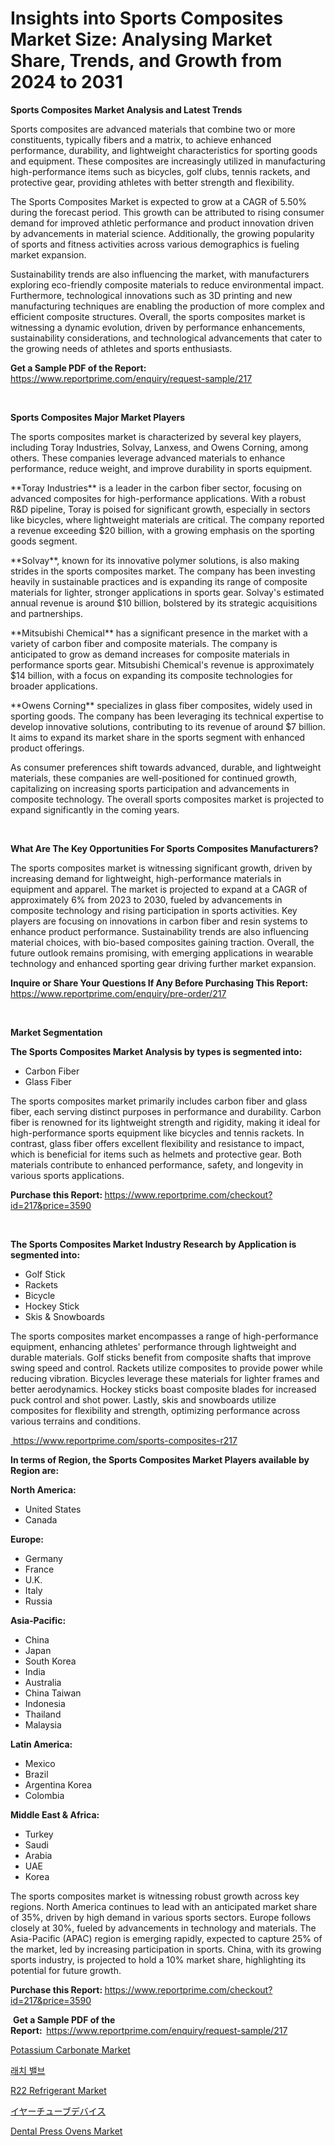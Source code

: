 <p><h1>Insights into Sports Composites Market Size: Analysing Market Share, Trends, and Growth from 2024 to 2031</h1></p><p><strong>Sports Composites Market Analysis and Latest Trends</strong></p>
<p><p>Sports composites are advanced materials that combine two or more constituents, typically fibers and a matrix, to achieve enhanced performance, durability, and lightweight characteristics for sporting goods and equipment. These composites are increasingly utilized in manufacturing high-performance items such as bicycles, golf clubs, tennis rackets, and protective gear, providing athletes with better strength and flexibility.</p><p>The Sports Composites Market is expected to grow at a CAGR of 5.50% during the forecast period. This growth can be attributed to rising consumer demand for improved athletic performance and product innovation driven by advancements in material science. Additionally, the growing popularity of sports and fitness activities across various demographics is fueling market expansion. </p><p>Sustainability trends are also influencing the market, with manufacturers exploring eco-friendly composite materials to reduce environmental impact. Furthermore, technological innovations such as 3D printing and new manufacturing techniques are enabling the production of more complex and efficient composite structures. Overall, the sports composites market is witnessing a dynamic evolution, driven by performance enhancements, sustainability considerations, and technological advancements that cater to the growing needs of athletes and sports enthusiasts.</p></p>
<p><strong>Get a Sample PDF of the Report:&nbsp;</strong> <a href="https://www.reportprime.com/enquiry/request-sample/217">https://www.reportprime.com/enquiry/request-sample/217</a></p>
<p>&nbsp;</p>
<p><strong>Sports Composites Major Market Players</strong></p>
<p><p>The sports composites market is characterized by several key players, including Toray Industries, Solvay, Lanxess, and Owens Corning, among others. These companies leverage advanced materials to enhance performance, reduce weight, and improve durability in sports equipment.</p><p>**Toray Industries** is a leader in the carbon fiber sector, focusing on advanced composites for high-performance applications. With a robust R&D pipeline, Toray is poised for significant growth, especially in sectors like bicycles, where lightweight materials are critical. The company reported a revenue exceeding $20 billion, with a growing emphasis on the sporting goods segment.</p><p>**Solvay**, known for its innovative polymer solutions, is also making strides in the sports composites market. The company has been investing heavily in sustainable practices and is expanding its range of composite materials for lighter, stronger applications in sports gear. Solvay's estimated annual revenue is around $10 billion, bolstered by its strategic acquisitions and partnerships.</p><p>**Mitsubishi Chemical** has a significant presence in the market with a variety of carbon fiber and composite materials. The company is anticipated to grow as demand increases for composite materials in performance sports gear. Mitsubishi Chemical's revenue is approximately $14 billion, with a focus on expanding its composite technologies for broader applications.</p><p>**Owens Corning** specializes in glass fiber composites, widely used in sporting goods. The company has been leveraging its technical expertise to develop innovative solutions, contributing to its revenue of around $7 billion. It aims to expand its market share in the sports segment with enhanced product offerings.</p><p>As consumer preferences shift towards advanced, durable, and lightweight materials, these companies are well-positioned for continued growth, capitalizing on increasing sports participation and advancements in composite technology. The overall sports composites market is projected to expand significantly in the coming years.</p></p>
<p>&nbsp;</p>
<p><strong>What Are The Key Opportunities For Sports Composites Manufacturers?</strong></p>
<p><p>The sports composites market is witnessing significant growth, driven by increasing demand for lightweight, high-performance materials in equipment and apparel. The market is projected to expand at a CAGR of approximately 6% from 2023 to 2030, fueled by advancements in composite technology and rising participation in sports activities. Key players are focusing on innovations in carbon fiber and resin systems to enhance product performance. Sustainability trends are also influencing material choices, with bio-based composites gaining traction. Overall, the future outlook remains promising, with emerging applications in wearable technology and enhanced sporting gear driving further market expansion.</p></p>
<p><strong>Inquire or Share Your Questions If Any Before Purchasing This Report:</strong> <a href="https://www.reportprime.com/enquiry/pre-order/217">https://www.reportprime.com/enquiry/pre-order/217</a></p>
<p>&nbsp;</p>
<p><strong>Market Segmentation</strong></p>
<p><strong>The Sports Composites Market Analysis by types is segmented into:</strong></p>
<p><ul><li>Carbon Fiber</li><li>Glass Fiber</li></ul></p>
<p><p>The sports composites market primarily includes carbon fiber and glass fiber, each serving distinct purposes in performance and durability. Carbon fiber is renowned for its lightweight strength and rigidity, making it ideal for high-performance sports equipment like bicycles and tennis rackets. In contrast, glass fiber offers excellent flexibility and resistance to impact, which is beneficial for items such as helmets and protective gear. Both materials contribute to enhanced performance, safety, and longevity in various sports applications.</p></p>
<p><strong>Purchase this Report:&nbsp;</strong><a href="https://www.reportprime.com/checkout?id=217&price=3590">https://www.reportprime.com/checkout?id=217&price=3590</a></p>
<p>&nbsp;</p>
<p><strong>The Sports Composites Market Industry Research by Application is segmented into:</strong></p>
<p><ul><li>Golf Stick</li><li>Rackets</li><li>Bicycle</li><li>Hockey Stick</li><li>Skis & Snowboards</li></ul></p>
<p><p>The sports composites market encompasses a range of high-performance equipment, enhancing athletes' performance through lightweight and durable materials. Golf sticks benefit from composite shafts that improve swing speed and control. Rackets utilize composites to provide power while reducing vibration. Bicycles leverage these materials for lighter frames and better aerodynamics. Hockey sticks boast composite blades for increased puck control and shot power. Lastly, skis and snowboards utilize composites for flexibility and strength, optimizing performance across various terrains and conditions.</p></p>
<p><a href="https://www.reportprime.com/sports-composites-r217">&nbsp;https://www.reportprime.com/sports-composites-r217</a></p>
<p><strong>In terms of Region, the Sports Composites Market Players available by Region are:</strong></p>
<p>
    <p> <strong> North America: </strong>
        <ul>
            <li>United States</li>
            <li>Canada</li>
        </ul>
        </p> 
    <p> <strong> Europe: </strong>
        <ul>
            <li>Germany</li>
            <li>France</li>
            <li>U.K.</li>
            <li>Italy</li>
            <li>Russia</li>
        </ul>
        </p> 
    <p> <strong> Asia-Pacific: </strong>
        <ul>
            <li>China</li>
            <li>Japan</li>
            <li>South Korea</li>
            <li>India</li>
            <li>Australia</li>
            <li>China Taiwan</li>
            <li>Indonesia</li>
            <li>Thailand</li>
            <li>Malaysia</li>
        </ul>
        </p> 
    <p> <strong> Latin America: </strong>
        <ul>
            <li>Mexico</li>
            <li>Brazil</li>
            <li>Argentina Korea</li>
            <li>Colombia</li>
        </ul>
        </p> 
    <p> <strong> Middle East & Africa: </strong>
        <ul>
            <li>Turkey</li>
            <li>Saudi</li>
            <li>Arabia</li>
            <li>UAE</li>
            <li>Korea</li>
        </ul>
    </p>
    </p>
<p><p>The sports composites market is witnessing robust growth across key regions. North America continues to lead with an anticipated market share of 35%, driven by high demand in various sports sectors. Europe follows closely at 30%, fueled by advancements in technology and materials. The Asia-Pacific (APAC) region is emerging rapidly, expected to capture 25% of the market, led by increasing participation in sports. China, with its growing sports industry, is projected to hold a 10% market share, highlighting its potential for future growth.</p></p>
<p><strong>Purchase this Report: </strong><a href="https://www.reportprime.com/checkout?id=217&price=3590">https://www.reportprime.com/checkout?id=217&price=3590</a></p>
<p>&nbsp;<strong>Get a Sample PDF of the Report:&nbsp;&nbsp;</strong><a href="https://www.reportprime.com/enquiry/request-sample/217">https://www.reportprime.com/enquiry/request-sample/217</a></p>
<p><strong></strong></p>
<p><p><a href="https://github.com/FassouRP/Market-Research-Report-List-6/blob/main/potassium-carbonate-market.md">Potassium Carbonate Market</a></p><p><a href="https://medium.com/@biancamacdonald87/%EA%B8%80%EB%A1%9C%EB%B2%8C-%EC%8B%9C%EC%9E%A5-%EB%8F%99%ED%96%A5-2024%EB%85%84%EB%B6%80%ED%84%B0-2031%EB%85%84%EA%B9%8C%EC%A7%80%EC%9D%98-%EC%9E%A0%EA%B8%88-%EB%B0%B8%EB%B8%8C-%EC%8B%9C%EC%9E%A5-%EC%A0%84%EB%A7%9D-%EB%B0%8F-%EC%84%B1%EC%9E%A5-%EB%B6%84%EC%84%9D-7dba93d1356e">래치 밸브</a></p><p><a href="https://issuu.com/reportprime-2/docs/r22-refrigerant-market-size-2030.pp_0f12980547d314">R22 Refrigerant Market</a></p><p><a href="https://medium.com/@hattietromp/%E8%80%B3%E7%AE%A1%E8%A3%85%E7%BD%AE%E5%B8%82%E5%A0%B4%E3%81%AE%E3%83%88%E3%83%AC%E3%83%B3%E3%83%89-%E8%80%B3%E7%AE%A1%E8%A3%85%E7%BD%AE%E5%B8%82%E5%A0%B4%E3%81%AE%E6%B4%9E%E5%AF%9F%E3%81%A8%E4%BA%88%E6%B8%AC%E5%88%86%E6%9E%90-2024%E5%B9%B4-2031%E5%B9%B4-%E3%81%AB%E7%84%A6%E7%82%B9%E3%82%92%E5%BD%93%E3%81%A6%E3%82%8B-4a99137f8015">イヤーチューブデバイス</a></p><p><a href="https://www.linkedin.com/pulse/global-dental-press-ovens-market-opportunities-forecast-kfrhe?trackingId=7R40FuMjT1i4IbiOhxEy%2Fw%3D%3D">Dental Press Ovens Market</a></p></p>